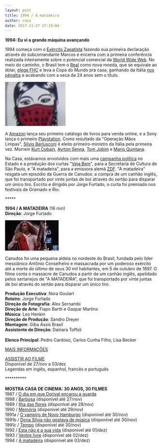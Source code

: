 ```yaml
---
layout: post
title: 1994 / A matadeira
author: casa
date: 2017-11-27 17:19:04
---
```

**1994: Eu vi a grande máquina avançando**

1994 começa com o [Exército Zapatista](https://www.youtube.com/watch?v=G2VRBQMguzc) fazendo sua primeira declaração através do subcomandante Marcos e encerra com a primeira conferência realizada inteiramente sobre o potencial comercial da [World Wide Web](https://en.wikipedia.org/wiki/First_International_Conference_on_the_World-Wide_Web). No meio do caminho, o Brasil tem o [Real](http://br.blastingnews.com/curiosidades/2017/05/10-mudancas-da-moeda-brasileira-001719201.html) como nova moeda, que se equivale ao dólar, [elege FHC](https://pt.wikipedia.org/wiki/Elei%C3%A7%C3%A3o_presidencial_no_Brasil_em_1994) e leva a Copa do Mundo pra casa, ganhando da Itália [nos pênaltis](https://www.youtube.com/watch?v=thHiqXbtiK0) e acabando com a seca de 24 anos sem o título.

[![](/uploads/zapatistas2.jpg)](https://www.casacinepoa.com.br/uploads/zapatistas1.jpg)

A [Amazon](http://www.dailymail.co.uk/sciencetech/article-2088445/The-worlds-browsing-prehistory-The-home-page-Amazons-1994-home-page-TheFacebook-Google-things-changed.html) lança seu primeiro catálogo de livros para venda online, e a Sony lança o primeiro [Playstation](https://www.youtube.com/watch?v=6IQKnMCb3qM). Como resultado da "Operação Mãos Limpas", [Silvio Berlusconi](http://www1.folha.uol.com.br/fsp/1994/4/03/brasil/20.html) é eleito primeiro-ministro da Itália pela primeira vez. Morrem [Kurt Cobain](https://www.youtube.com/watch?v=eGqBM_r932s), [Ayrton Senna](https://pt.wikipedia.org/wiki/Ayrton_Senna), [Tom Jobim](https://www.youtube.com/watch?v=GKIhg5gAFLo) e [Mario Quintana](http://www.revistabula.com/2329-os-10-melhores-poemas-de-mario-quintana/).

Na Casa, estávamos envolvidos com mais uma [campanha política](https://www.youtube.com/watch?v=qKOjSOOTjNY) no Estado e a produção dos curtas "[Veja Bem](https://www.casacinepoa.com.br/filmes/veja-bem/)", para a Secretaria de Cultura de São Paulo, e "A matadeira", para a emissora alemã [ZDF](https://www.zweitausendeins.de/filmlexikon/?sucheNach=titel&wert=68610). "A matadeira" resgata um episódio da Guerra de Canudos: a compra de um canhão inglês, que foi transportado por vinte juntas de boi através do sertão para disparar um único tiro. Escrito e dirigido por Jorge Furtado, o curta foi premiado nos festivais de Gramado e Rio.

\*\*\*\**

**1994 / A MATADEIRA** (16 min)\
**Direção**: Jorge Furtado

![](/uploads/matad-im.jpg)

Canudos foi uma pequena aldeia no nordeste do Brasil, fundada pelo líder messiânico Antônio Conselheiro e massacrada por um poderoso exército até a morte do último de seus 30 mil habitantes, em 5 de outubro de 1897. O filme conta o massacre de Canudos a partir de um canhão inglês, apelidado pelos sertanejos de "A MATADEIRA", que foi transportado por vinte juntas de boi através do sertão para disparar um único tiro.

**Produção Executiva**: Nora Goulart\
**Roteiro**: Jorge Furtado\
**Direção de Fotografia**: Alex Sernambi\
**Direção de Arte**: Fiapo Barth e Gaspar Martins\
**Música**: Leo Henkin\
**Direção de Produção**: Sandro Dreyer\
**Montagem**: Giba Assis Brasil\
**Assistente de Direção**: Dainara Toffoli\
\
**Elenco Principal**: Pedro Cardoso, Carlos Cunha Filho, Lisa Becker

[MAIS INFORMAÇÕES](https://www.casacinepoa.com.br/filmes/a-matadeira/)

[A﻿SSISTIR AO FILME](https://vimeo.com/238568218)\
Disponível de 27/nov a 03/dez\
Legendas em inglês, espanhol, francês e português

\*\*\*\*\*\*\*\*\*\*\
\
**MOSTRA CASA DE CINEMA: 30 ANOS, 30 FILMES**\
1987 / [O dia em que Dorival encarou a guarda](https://www.casacinepoa.com.br/blog/2017-11-20-1986-87-o-dia-em-que-dorival-encarou-a-guarda/)\
1988 / [Barbosa](https://vimeo.com/238074665) (disponível até 27/nov)\
1989 / [Ilha das flores](https://vimeo.com/238439307) (disponível até 28/nov)\
1990 / [Memória](https://vimeo.com/239457350) (disponível até 29/nov)\
1991a / [O vampiro de Novo Hamburgo](https://vimeo.com/239624871) (disponível até 30/nov)\
1991b / [Dona Sílvia não gostava de música](https://vimeo.com/239623690) (disponível até 30/nov)\
1991c / [Tempo](https://vimeo.com/239625928) (disponível até 30/nov)\
1992 / [Esta não é a sua vida](https://vimeo.com/238459313) (disponível até 01/dez)\
1993 / [Ventre livre](http://vimeo.com/239530546) (disponível até 02/dez)\
1994 / [A matadeira](https://vimeo.com/238568218) (disponível até 03/dez)